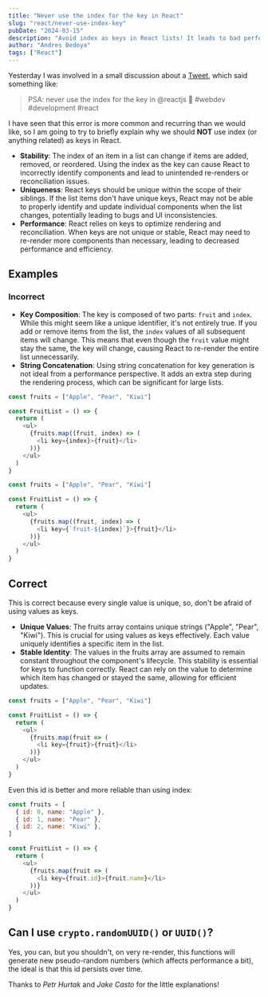 ```yaml
---
title: "Never use the index for the key in React"
slug: "react/never-use-index-key"
pubDate: "2024-03-15"
description: "Avoid index as keys in React lists! It leads to bad performance and unexpected behavior. Use stable IDs for smooth rendering."
author: "Andres Bedoya"
tags: ["React"]
---
```


Yesterday I was involved in a small discussion about a <a class="hover:no-underline text-blue underline" href="https://twitter.com/joshmedeski/status/1768346029273850143" target="\_blank" rel="noreferrer">Tweet</a>, which said something like:

> PSA: never use the index for the key in @reactjs 🔑 #webdev #development #react

I have seen that this error is more common and recurring than we would like, so I am going to try to briefly explain why we should **NOT** use index (or anything related) as keys in React.

- **Stability**: The index of an item in a list can change if items are added, removed, or reordered. Using the index as the key can cause React to incorrectly identify components and lead to unintended re-renders or reconciliation issues.
- **Uniqueness**: React keys should be unique within the scope of their siblings. If the list items don't have unique keys, React may not be able to properly identify and update individual components when the list changes, potentially leading to bugs and UI inconsistencies.
- **Performance**: React relies on keys to optimize rendering and reconciliation. When keys are not unique or stable, React may need to re-render more components than necessary, leading to decreased performance and efficiency.

## Examples

### Incorrect

- **Key Composition**: The key is composed of two parts: `fruit` and `index`. While this might seem like a unique identifier, it's not entirely true. If you add or remove items from the list, the `index` values of all subsequent items will change. This means that even though the `fruit` value might stay the same, the key will change, causing React to re-render the entire list unnecessarily.
- **String Concatenation**: Using string concatenation for key generation is not ideal from a performance perspective. It adds an extra step during the rendering process, which can be significant for large lists.

```js
const fruits = ["Apple", "Pear", "Kiwi"]

const FruitList = () => {
  return (
    <ul>
      {fruits.map((fruit, index) => (
        <li key={index}>{fruit}</li>
      ))}
    </ul>
  )
}
```

```js
const fruits = ["Apple", "Pear", "Kiwi"]

const FruitList = () => {
  return (
    <ul>
      {fruits.map((fruit, index) => (
        <li key={`fruit-${index}`}>{fruit}</li>
      ))}
    </ul>
  )
}
```

## Correct

This is correct because every single value is unique, so, don't be afraid of using values as keys.

- **Unique Values**: The fruits array contains unique strings ("Apple", "Pear", "Kiwi"). This is crucial for using values as keys effectively. Each value uniquely identifies a specific item in the list.
- **Stable Identity**: The values in the fruits array are assumed to remain constant throughout the component's lifecycle. This stability is essential for keys to function correctly. React can rely on the value to determine which item has changed or stayed the same, allowing for efficient updates.

```js
const fruits = ["Apple", "Pear", "Kiwi"]

const FruitList = () => {
  return (
    <ul>
      {fruits.map(fruit => (
        <li key={fruit}>{fruit}</li>
      ))}
    </ul>
  )
}
```

Even this id is better and more reliable than using index:

```js
const fruits = [
  { id: 0, name: "Apple" },
  { id: 1, name: "Pear" },
  { id: 2, name: "Kiwi" },
]

const FruitList = () => {
  return (
    <ul>
      {fruits.map(fruit => (
        <li key={fruit.id}>{fruit.name}</li>
      ))}
    </ul>
  )
}
```

## Can I use `crypto.randomUUID()` or `UUID()`?

Yes, you can, but you shouldn't, on very re-render, this functions will generate new pseudo-random numbers (which affects performance a bit), the ideal is that this id persists over time.

Thanks to _Petr Hurtak_ and _Jake Casto_ for the little explanations!
